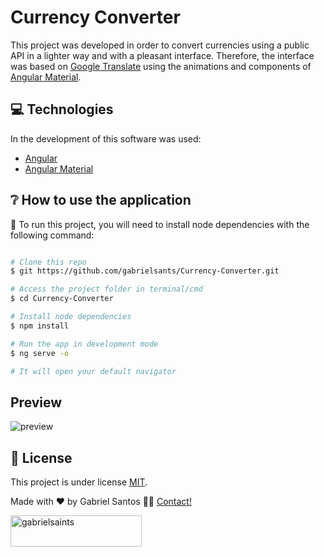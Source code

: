 # Currency Converter

This project was developed in order to convert currencies using a public API in a lighter way and with a pleasant interface. Therefore, the interface was based on [Google Translate](https://translate.google.com) using the animations and components of [Angular Material](https://material.angular.io).

## 💻 Technologies

In the development of this software was used: 

- [Angular](https://angular.io)
- [Angular Material](https://material.angular.io)

## ❔ How to use the application

🧭 To run this project, you will need to install node dependencies with the following command:

```bash

# Clone this repo
$ git https://github.com/gabrielsants/Currency-Converter.git

# Access the project folder in terminal/cmd
$ cd Currency-Converter

# Install node dependencies
$ npm install

# Run the app in development mode
$ ng serve -o

# It will open your default navigator 

```

## Preview

![preview](https://github.com/gabrielsants/Currency-Converter/blob/main/resources/currency-converter-preview.png)

## 📝 License

This project is under license [MIT](./LICENSE).


Made with ❤️ by Gabriel Santos 👋🏽 [Contact!](https://www.linkedin.com/in/dev-gabriel-santos/)

<p>
	<a href="https://www.buymeacoffee.com/gabrielsaints">
		<img align="left" src="https://cdn.buymeacoffee.com/buttons/v2/default-yellow.png" 
		height="50" width="210" alt="gabrielsaints"/>
	</a>
</p>
<br>
